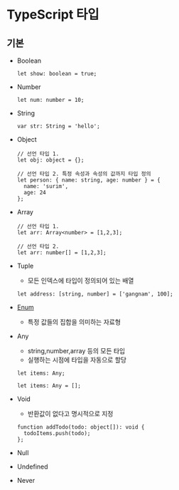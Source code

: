 # TypeScript 타입

## 기본
- Boolean
  ```
  let show: boolean = true;
  ```
- Number
  ```
  let num: number = 10;
  ```
- String
  ```
  var str: String = 'hello';
  ```
- Object
  ```
  // 선언 타입 1.
  let obj: object = {};

  // 선언 타입 2. 특정 속성과 속성의 값까지 타입 정의
  let person: { name: string, age: number } = {
    name: 'surim',
    age: 24
  };
  ```
- Array
  ```
  // 선언 타입 1.
  let arr: Array<number> = [1,2,3];

  // 선언 타입 2.
  let arr: number[] = [1,2,3];
  ```
- Tuple
  - 모든 인덱스에 타입이 정의되어 있는 배열
  ```
  let address: [string, number] = ['gangnam', 100];
  ```
- [Enum](https://github.com/sonsurim/TIL/commit/9146bfbfa8b2b24b7f65811405eb428b08085096)
  - 특정 값들의 집합을 의미하는 자료형

- Any
  - string,number,array 등의 모든 타입
  - 실행하는 시점에 타입을 자동으로 할당
  ```
  let items: Any;

  let items: Any = [];
  ```
- Void
    - 반환값이 없다고 명시적으로 지정
  ```
  function addTodo(todo: object[]): void {
    todoItems.push(todo);
  };
  ```

- Null
- Undefined
- Never
